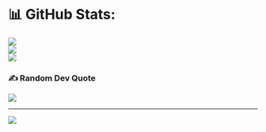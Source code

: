# 📊 GitHub Stats:
![](https://github-readme-stats.vercel.app/api?username=ari2387q&theme=dark&hide_border=false&include_all_commits=false&count_private=false)<br/>
![](https://nirzak-streak-stats.vercel.app/?user=ari2387q&theme=dark&hide_border=false)<br/>
![](https://github-readme-stats.vercel.app/api/top-langs/?username=ari2387q&theme=dark&hide_border=false&include_all_commits=false&count_private=false&layout=compact)

### ✍️ Random Dev Quote
![](https://quotes-github-readme.vercel.app/api?type=horizontal&theme=radical)

---
[![](https://visitcount.itsvg.in/api?id=ari2387q&icon=0&color=0)](https://visitcount.itsvg.in)

<!-- Proudly created with GPRM ( https://gprm.itsvg.in ) -->
